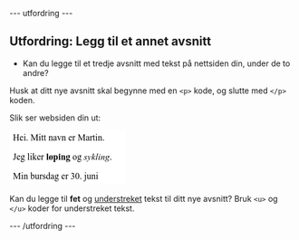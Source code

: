 \--- utfordring \---

## Utfordring: Legg til et annet avsnitt

- Kan du legge til et tredje avsnitt med tekst på nettsiden din, under de to andre?

Husk at ditt nye avsnitt skal begynne med en `<p>` kode, og slutte med `</p>` koden.

Slik ser websiden din ut:

![skjermbilde](images/birthday-paragraph.png)

Kan du legge til **fet** og <u>understreket</u> tekst til ditt nye avsnitt? Bruk `<u>` og `</u>` koder for understreket tekst.

\--- /utfordring \---